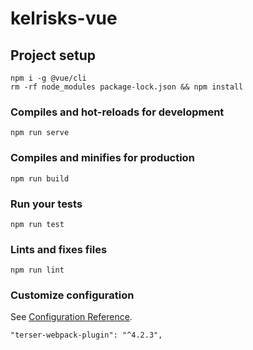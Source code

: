 # kelrisks-vue

## Project setup
```
npm i -g @vue/cli
rm -rf node_modules package-lock.json && npm install
```

### Compiles and hot-reloads for development
```
npm run serve
```

### Compiles and minifies for production
```
npm run build
```

### Run your tests
```
npm run test
```

### Lints and fixes files
```
npm run lint
```

### Customize configuration
See [Configuration Reference](https://cli.vuejs.org/config/).

    "terser-webpack-plugin": "^4.2.3",


